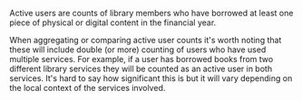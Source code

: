 Active users are counts of library members who have borrowed at least one piece of physical or digital content in the financial year.

When aggregating or comparing active user counts it's worth noting that these will include double (or more) counting of users who have used multiple services. For example, if a user has borrowed books from two different library services they will be counted as an active user in both services. It's hard to say how significant this is but it will vary depending on the local context of the services involved.
